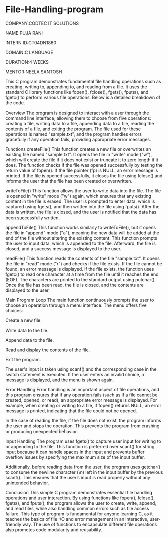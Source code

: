 # File-Handling-program

COMPANY:CODTEC IT SOLUTIONS

NAME:PUJA RANI

INTERN ID:CT04DN1860

DOMAIN:C LANGUAGE

DURATION:4 WEEKS

MENTOR:NEELA SANTOSH

This C program demonstrates fundamental file handling operations such as creating, writing to, appending to, and reading from a file. It uses the standard C library functions like fopen(), fclose(), fgets(), fputs(), and fgetc() to perform various file operations. Below is a detailed breakdown of the code.

Overview
The program is designed to interact with a user through the command line interface, allowing them to choose from five operations: creating a file, writing data to a file, appending data to a file, reading the contents of a file, and exiting the program. The file used for these operations is named "sample.txt", and the program handles errors gracefully if any operation fails, providing appropriate error messages.

Functions
createFile()
This function creates a new file or overwrites an existing file named "sample.txt". It opens the file in "write" mode ("w"), which will create the file if it does not exist or truncate it to zero length if it does. The function checks if the file was opened successfully by testing the return value of fopen(). If the file pointer (fp) is NULL, an error message is printed. If the file is opened successfully, it closes the file using fclose() and informs the user that the file has been created or overwritten.

writeToFile()
This function allows the user to write data into the file. The file is opened in "write" mode ("w") again, which ensures that any existing content in the file is erased. The user is prompted to enter data, which is captured using fgets(), and then written into the file using fputs(). After the data is written, the file is closed, and the user is notified that the data has been successfully written.

appendToFile()
This function works similarly to writeToFile(), but it opens the file in "append" mode ("a"), meaning the new data will be added at the end of the file without altering the existing content. This function prompts the user to input data, which is appended to the file. Afterward, the file is closed, and a success message is displayed to the user.

readFile()
This function reads the contents of the file "sample.txt". It opens the file in "read" mode ("r") and checks if the file exists. If the file cannot be found, an error message is displayed. If the file exists, the function uses fgetc() to read one character at a time from the file until it reaches the end (EOF). The characters are printed to the standard output using putchar(). Once the file has been read, the file is closed, and the contents are displayed to the user.

Main Program Loop
The main function continuously prompts the user to choose an operation through a menu interface. The menu offers five choices:

Create a new file.

Write data to the file.

Append data to the file.

Read and display the contents of the file.

Exit the program.

The user's input is taken using scanf() and the corresponding case in the switch statement is executed. If the user enters an invalid choice, a message is displayed, and the menu is shown again.

Error Handling
Error handling is an important aspect of file operations, and this program ensures that if any operation fails (such as if a file cannot be created, opened, or read), an appropriate error message is displayed. For example, when creating or writing to a file, if fopen() returns NULL, an error message is printed, indicating that the file could not be opened.

In the case of reading the file, if the file does not exist, the program informs the user and stops the operation. This prevents the program from crashing or producing unexpected behavior.

Input Handling
The program uses fgets() to capture user input for writing to or appending to the file. This function is preferred over scanf() for string input because it can handle spaces in the input and prevents buffer overflow issues by specifying the maximum size of the input buffer.

Additionally, before reading data from the user, the program uses getchar() to consume the newline character (\n) left in the input buffer by the previous scanf(). This ensures that the user’s input is read properly without any unintended behavior.

Conclusion
This simple C program demonstrates essential file handling operations and user interaction. By using functions like fopen(), fclose(), fgets(), and fputs(), the program allows the user to create, write, append, and read files, while also handling common errors such as file access failure. This type of program is fundamental for anyone learning C, as it teaches the basics of file I/O and error management in an interactive, user-friendly way. The use of functions to encapsulate different file operations also promotes code modularity and reusability.






